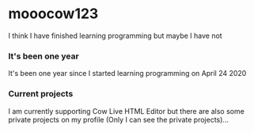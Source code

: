 # mooocow123

I think I have finished learning programming but maybe I have not

### It's been one year
It's been one year since I started learning programming on April 24 2020

### Current projects
I am currently supporting Cow Live HTML Editor but there are also some private projects on my profile (Only I can see the private projects)...
